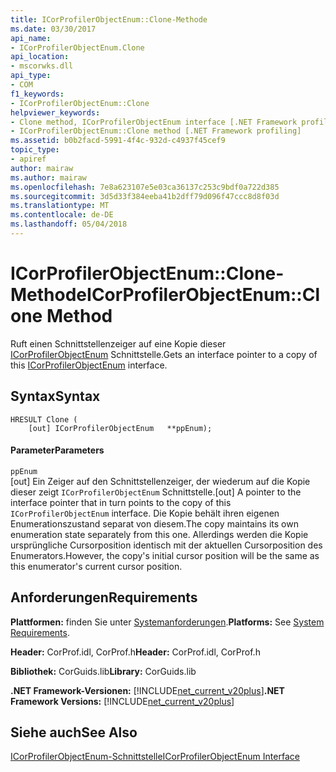 ```yaml
---
title: ICorProfilerObjectEnum::Clone-Methode
ms.date: 03/30/2017
api_name:
- ICorProfilerObjectEnum.Clone
api_location:
- mscorwks.dll
api_type:
- COM
f1_keywords:
- ICorProfilerObjectEnum::Clone
helpviewer_keywords:
- Clone method, ICorProfilerObjectEnum interface [.NET Framework profiling]
- ICorProfilerObjectEnum::Clone method [.NET Framework profiling]
ms.assetid: b0b2facd-5991-4f4c-932d-c4937f45cef9
topic_type:
- apiref
author: mairaw
ms.author: mairaw
ms.openlocfilehash: 7e8a623107e5e03ca36137c253c9bdf0a722d385
ms.sourcegitcommit: 3d5d33f384eeba41b2dff79d096f47ccc8d8f03d
ms.translationtype: MT
ms.contentlocale: de-DE
ms.lasthandoff: 05/04/2018
---
```

# <a name="icorprofilerobjectenumclone-method"></a><span data-ttu-id="4d0cd-102">ICorProfilerObjectEnum::Clone-Methode</span><span class="sxs-lookup"><span data-stu-id="4d0cd-102">ICorProfilerObjectEnum::Clone Method</span></span>
<span data-ttu-id="4d0cd-103">Ruft einen Schnittstellenzeiger auf eine Kopie dieser [ICorProfilerObjectEnum](../../../../docs/framework/unmanaged-api/profiling/icorprofilerobjectenum-interface.md) Schnittstelle.</span><span class="sxs-lookup"><span data-stu-id="4d0cd-103">Gets an interface pointer to a copy of this [ICorProfilerObjectEnum](../../../../docs/framework/unmanaged-api/profiling/icorprofilerobjectenum-interface.md) interface.</span></span>  
  
## <a name="syntax"></a><span data-ttu-id="4d0cd-104">Syntax</span><span class="sxs-lookup"><span data-stu-id="4d0cd-104">Syntax</span></span>  
  
```  
HRESULT Clone (  
    [out] ICorProfilerObjectEnum   **ppEnum);  
```  
  
#### <a name="parameters"></a><span data-ttu-id="4d0cd-105">Parameter</span><span class="sxs-lookup"><span data-stu-id="4d0cd-105">Parameters</span></span>  
 `ppEnum`  
 <span data-ttu-id="4d0cd-106">[out] Ein Zeiger auf den Schnittstellenzeiger, der wiederum auf die Kopie dieser zeigt `ICorProfilerObjectEnum` Schnittstelle.</span><span class="sxs-lookup"><span data-stu-id="4d0cd-106">[out] A pointer to the interface pointer that in turn points to the copy of this `ICorProfilerObjectEnum` interface.</span></span> <span data-ttu-id="4d0cd-107">Die Kopie behält ihren eigenen Enumerationszustand separat von diesem.</span><span class="sxs-lookup"><span data-stu-id="4d0cd-107">The copy maintains its own enumeration state separately from this one.</span></span> <span data-ttu-id="4d0cd-108">Allerdings werden die Kopie ursprüngliche Cursorposition identisch mit der aktuellen Cursorposition des Enumerators.</span><span class="sxs-lookup"><span data-stu-id="4d0cd-108">However, the copy's initial cursor position will be the same as this enumerator's current cursor position.</span></span>  
  
## <a name="requirements"></a><span data-ttu-id="4d0cd-109">Anforderungen</span><span class="sxs-lookup"><span data-stu-id="4d0cd-109">Requirements</span></span>  
 <span data-ttu-id="4d0cd-110">**Plattformen:** finden Sie unter [Systemanforderungen](../../../../docs/framework/get-started/system-requirements.md).</span><span class="sxs-lookup"><span data-stu-id="4d0cd-110">**Platforms:** See [System Requirements](../../../../docs/framework/get-started/system-requirements.md).</span></span>  
  
 <span data-ttu-id="4d0cd-111">**Header:** CorProf.idl, CorProf.h</span><span class="sxs-lookup"><span data-stu-id="4d0cd-111">**Header:** CorProf.idl, CorProf.h</span></span>  
  
 <span data-ttu-id="4d0cd-112">**Bibliothek:** CorGuids.lib</span><span class="sxs-lookup"><span data-stu-id="4d0cd-112">**Library:** CorGuids.lib</span></span>  
  
 <span data-ttu-id="4d0cd-113">**.NET Framework-Versionen:** [!INCLUDE[net_current_v20plus](../../../../includes/net-current-v20plus-md.md)]</span><span class="sxs-lookup"><span data-stu-id="4d0cd-113">**.NET Framework Versions:** [!INCLUDE[net_current_v20plus](../../../../includes/net-current-v20plus-md.md)]</span></span>  
  
## <a name="see-also"></a><span data-ttu-id="4d0cd-114">Siehe auch</span><span class="sxs-lookup"><span data-stu-id="4d0cd-114">See Also</span></span>  
 [<span data-ttu-id="4d0cd-115">ICorProfilerObjectEnum-Schnittstelle</span><span class="sxs-lookup"><span data-stu-id="4d0cd-115">ICorProfilerObjectEnum Interface</span></span>](../../../../docs/framework/unmanaged-api/profiling/icorprofilerobjectenum-interface.md)
